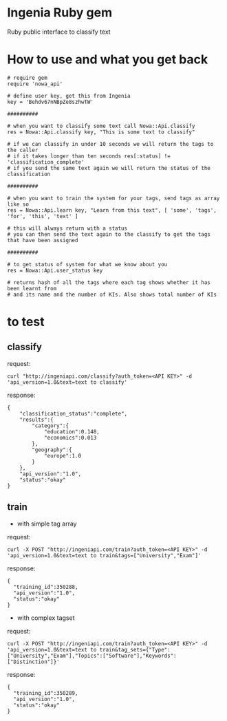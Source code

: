 Ingenia Ruby gem
============

Ruby public interface to classify text


# How to use and what you get back

    # require gem
    require 'nowa_api'

    # define user key, get this from Ingenia
    key = 'Behdv67nNBpZe8szhwTW'

    ##########

    # when you want to classify some text call Nowa::Api.classify
    res = Nowa::Api.classify key, "This is some text to classify"

    # if we can classify in under 10 seconds we will return the tags to the caller
    # if it takes longer than ten seconds res[:status] != 'classification_complete'
    # if you send the same text again we will return the status of the classification

    ##########

    # when you want to train the system for your tags, send tags as array like so
    res = Nowa::Api.learn key, "Learn from this text", [ 'some', 'tags', 'for', 'this', 'text' ]

    # this will always return with a status 
    # you can then send the text again to the classify to get the tags that have been assigned

    ##########

    # to get status of system for what we know about you
    res = Nowa::Api.user_status key

    # returns hash of all the tags where each tag shows whether it has been learnt from 
    # and its name and the number of KIs. Also shows total number of KIs
 
# to test

## classify

  request:
    
    curl "http://ingeniapi.com/classify?auth_token=<API KEY>" -d 'api_version=1.0&text=text to classify'

  response:
    
    {
        "classification_status":"complete",
        "results":{
            "category":{
                "education":0.148,
                "economics":0.013
            },
            "geography":{
                "europe":1.0
            } 
        },
        "api_version":"1.0",
        "status":"okay"
    }


## train

  - with simple tag array

  request: 
    
    curl -X POST "http://ingeniapi.com/train?auth_token=<API KEY>" -d 'api_version=1.0&text=text to train&tags=["University","Exam"]'

  response:

    { 
      "training_id":350288,
      "api_version":"1.0",
      "status":"okay"
    }

  - with complex tagset

  request:

    curl -X POST "http://ingeniapi.com/train?auth_token=<API KEY>" -d 'api_version=1.0&text=text to train&tag_sets={"Type":["University","Exam"],"Topics":["Software"],"Keywords":["Distinction"]}'

  response:

    { 
      "training_id":350289,
      "api_version":"1.0",
      "status":"okay"
    }

